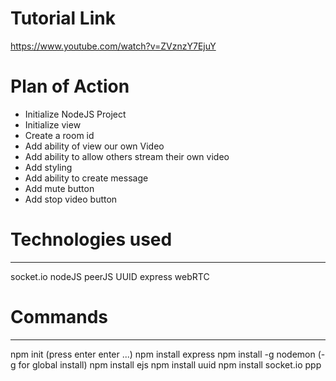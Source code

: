 # Tutorial Link
https://www.youtube.com/watch?v=ZVznzY7EjuY


# Plan of Action

- Initialize NodeJS Project
- Initialize view
- Create a room id
- Add ability of view our own Video
- Add ability to allow others stream their own video
- Add styling
- Add ability to create message
- Add mute button
- Add stop video button

# Technologies used
------------------
socket.io
nodeJS
peerJS
UUID
express
webRTC

# Commands
-----------
npm init (press enter enter ...)
npm install express
npm install -g nodemon (-g for global install)
npm install ejs
npm install uuid
npm install socket.io
ppp

